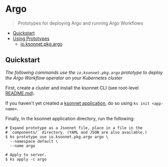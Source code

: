 # Argo

> Prototypes for deploying Argo and running Argo Workflows


* [Quickstart](#quickstart)
* [Using Prototypes](#using-prototypes)
  * [io.ksonnet.pkg.argo](#io.ksonnet.pkg.argo)

## Quickstart

*The following commands use the `io.ksonnet.pkg.argo` prototype to deploy the Argo Workflow operator on your Kubernetes cluster*

First, create a cluster and install the ksonnet CLI (see root-level [README.md](rootReadme)).

If you haven't yet created a [ksonnet application](linkToSomewhere), do so using `ks init <app-name>`.

Finally, in the ksonnet application directory, run the following:

```shell
# Expand prototype as a Jsonnet file, place in a file in the
# `components/` directory. (YAML and JSON are also available.)
$ ks prototype use io.ksonnet.pkg.argo argo \
  --namespace default \
  --name argo

# Apply to server.
$ ks apply -c argo
```

[rootReadme]: https://github.com/ksonnet/mixins

